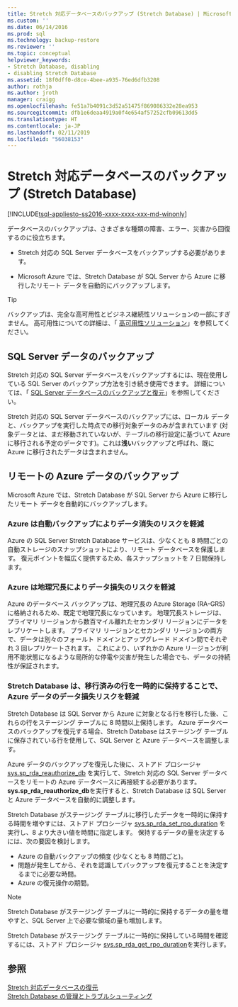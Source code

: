 ```yaml
---
title: Stretch 対応データベースのバックアップ (Stretch Database) | Microsoft Docs
ms.custom: ''
ms.date: 06/14/2016
ms.prod: sql
ms.technology: backup-restore
ms.reviewer: ''
ms.topic: conceptual
helpviewer_keywords:
- Stretch Database, disabling
- disabling Stretch Database
ms.assetid: 18f0dff0-d8ce-4bee-a935-76ed6dfb3208
author: rothja
ms.author: jroth
manager: craigg
ms.openlocfilehash: fe51a7b4091c3d52a51475f869086332e28ea953
ms.sourcegitcommit: dfb1e6deaa4919a0f4e654af57252cfb09613dd5
ms.translationtype: HT
ms.contentlocale: ja-JP
ms.lasthandoff: 02/11/2019
ms.locfileid: "56038153"
---
```

# <a name="backup-stretch-enabled-databases-stretch-database"></a>Stretch 対応データベースのバックアップ (Stretch Database)
[!INCLUDE[tsql-appliesto-ss2016-xxxx-xxxx-xxx-md-winonly](../../includes/tsql-appliesto-ss2016-xxxx-xxxx-xxx-md-winonly.md)]


 データベースのバックアップは、さまざまな種類の障害、エラー、災害から回復するのに役立ちます。  
  
 -   Stretch 対応の SQL Server データベースをバックアップする必要があります。  
      
 -   Microsoft Azure では、Stretch Database が SQL Server から Azure に移行したリモート データを自動的にバックアップします。  

> [!TIP]
> バックアップは、完全な高可用性とビジネス継続性ソリューションの一部にすぎません。 高可用性についての詳細は、「 [高可用性ソリューション](../../database-engine/sql-server-business-continuity-dr.md)」を参照してください。
   
## <a name="back-up-your-sql-server-data"></a>SQL Server データのバックアップ  
  
Stretch 対応の SQL Server データベースをバックアップするには、現在使用している SQL Server のバックアップ方法を引き続き使用できます。 詳細については、「 [SQL Server データベースのバックアップと復元](../../relational-databases/backup-restore/back-up-and-restore-of-sql-server-databases.md)」を参照してください。
  
 Stretch 対応の SQL Server データベースのバックアップには、ローカル データと、バックアップを実行した時点での移行対象データのみが含まれています (対象データとは、まだ移動されていないが、テーブルの移行設定に基づいて Azure に移行される予定のデータです)。これは**浅い**バックアップと呼ばれ、既に Azure に移行されたデータは含まれません。  
  
## <a name="back-up-your-remote-azure-data"></a>リモートの Azure データのバックアップ   
  
Microsoft Azure では、Stretch Database が SQL Server から Azure に移行したリモート データを自動的にバックアップします。    
### <a name="azure-reduces-the-risk-of-data-loss-with-automatic-backup"></a>Azure は自動バックアップによりデータ消失のリスクを軽減  
Azure の SQL Server Stretch Database サービスは、少なくとも 8 時間ごとの自動ストレージのスナップショットにより、リモート データベースを保護します。 復元ポイントを幅広く提供するため、各スナップショットを 7 日間保持します。  
  
### <a name="azure-reduces-the-risk-of-data-loss-with-geo-redundancy"></a>Azure は地理冗長によりデータ損失のリスクを軽減  
Azure のデータベース バックアップは、地理冗長の Azure Storage (RA-GRS) に格納されるため、既定で地理冗長になっています。 地理冗長ストレージは、プライマリ リージョンから数百マイル離れたセカンダリ リージョンにデータをレプリケートします。 プライマリ リージョンとセカンダリ リージョンの両方で、データは別々のフォールト ドメインとアップグレード ドメイン間でそれぞれ 3 回レプリケートされます。 これにより、いずれかの Azure リージョンが利用不能状態になるような局所的な停電や災害が発生した場合でも、データの持続性が保証されます。

### <a name="stretchRPO"></a>Stretch Database は、移行済みの行を一時的に保持することで、Azure データのデータ損失リスクを軽減
Stretch Database は SQL Server から Azure に対象となる行を移行した後、これらの行をステージング テーブルに 8 時間以上保持します。 Azure データベースのバックアップを復元する場合、Stretch Database はステージング テーブルに保存されている行を使用して、SQL Server と Azure データベースを調整します。

Azure データのバックアップを復元した後に、ストアド プロシージャ [sys.sp_rda_reauthorize_db](../../relational-databases/system-stored-procedures/sys-sp-rda-reauthorize-db-transact-sql.md) を実行して、Stretch 対応の SQL Server データベースをリモートの Azure データベースに再接続する必要があります。 **sys.sp_rda_reauthorize_db**を実行すると、Stretch Database は SQL Server と Azure データベースを自動的に調整します。

Stretch Database がステージング テーブルに移行したデータを一時的に保持する時間を増やすには、ストアド プロシージャ [sys.sp_rda_set_rpo_duration](../../relational-databases/system-stored-procedures/sys-sp-rda-set-rpo-duration-transact-sql.md) を実行し、8 より大きい値を時間に指定します。 保持するデータの量を決定するには、次の要因を検討します。
-   Azure の自動バックアップの頻度 (少なくとも 8 時間ごと)。
-   問題が発生してから、それを認識してバックアップを復元することを決定するまでに必要な時間。
-   Azure の復元操作の期間。

> [!NOTE]
> Stretch Database がステージング テーブルに一時的に保持するデータの量を増やすと、SQL Server 上で必要な領域の量も増加します。

Stretch Database がステージング テーブルに一時的に保持している時間を確認するには、ストアド プロシージャ [sys.sp_rda_get_rpo_duration](../../relational-databases/system-stored-procedures/sys-sp-rda-get-rpo-duration-transact-sql.md)を実行します。

## <a name="see-also"></a>参照  
[Stretch 対応データベースの復元](../../sql-server/stretch-database/restore-stretch-enabled-databases-stretch-database.md)  
 [Stretch Database の管理とトラブルシューティング](../../sql-server/stretch-database/manage-and-troubleshoot-stretch-database.md)   
   
  
  

